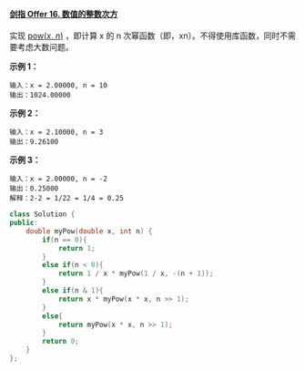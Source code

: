 #### [剑指 Offer 16. 数值的整数次方](https://leetcode-cn.com/problems/shu-zhi-de-zheng-shu-ci-fang-lcof/)

实现 [pow(*x*, *n*)](https://www.cplusplus.com/reference/valarray/pow/) ，即计算 x 的 n 次幂函数（即，xn）。不得使用库函数，同时不需要考虑大数问题。

 

**示例 1：**

```
输入：x = 2.00000, n = 10
输出：1024.00000
```

**示例 2：**

```
输入：x = 2.10000, n = 3
输出：9.26100
```

**示例 3：**

```
输入：x = 2.00000, n = -2
输出：0.25000
解释：2-2 = 1/22 = 1/4 = 0.25
```

 
```C++
class Solution {
public:
    double myPow(double x, int n) {
        if(n == 0){
            return 1;
        }
        else if(n < 0){
            return 1 / x * myPow(1 / x, -(n + 1));
        }
        else if(n & 1){
            return x * myPow(x * x, n >> 1);
        }
        else{
            return myPow(x * x, n >> 1);
        }
        return 0;
    }
};
```

